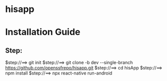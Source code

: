 # hisapp
# Installation Guide
## Step:
$step://==> git init
$step://==> git clone -b dev --single-branch https://github.com/openssfrepo/hisapp.git 
$step://==> cd hisApp 
$step://==> npm install
$step://==> npx react-native run-android
